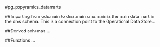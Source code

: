 #pg_popyramids_datamarts

##Importing from ods.main to dms.main
dms.main is the main data mart in the dms schema. This is a connection point to the Operational Data Store...

##Derived schemas
...

##Functions
...
